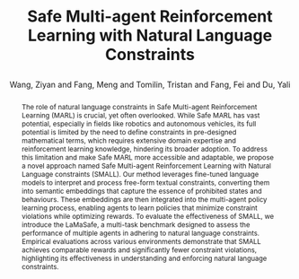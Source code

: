 ---
layout: pub
type: inproceedings
title: >
    Safe Multi-agent Reinforcement Learning with Natural Language Constraints
author: Wang, Ziyan and Fang, Meng and Tomilin, Tristan and Fang, Fei and Du, Yali
abbr: ICLR'24 GenAI4DM Workshop
booktitle: ICLR 2024 Workshop on Generative Models for Decision Making (ICLR GenAI4DM)
year: 2024
selected: true
arxiv: 2405.20018
abstract: >
    The role of natural language constraints in Safe Multi-agent Reinforcement Learning (MARL) is crucial, yet often overlooked. While Safe MARL has vast potential, especially in fields like robotics and autonomous vehicles, its full potential is limited by the need to define constraints in pre-designed mathematical terms, which requires extensive domain expertise and reinforcement learning knowledge, hindering its broader adoption. To address this limitation and make Safe MARL more accessible and adaptable, we propose a novel approach named Safe Multi-agent Reinforcement Learning with Natural Language constraints (SMALL). Our method leverages fine-tuned language models to interpret and process free-form textual constraints, converting them into semantic embeddings that capture the essence of prohibited states and behaviours. These embeddings are then integrated into the multi-agent policy learning process, enabling agents to learn policies that minimize constraint violations while optimizing rewards. To evaluate the effectiveness of SMALL, we introduce the LaMaSafe, a multi-task benchmark designed to assess the performance of multiple agents in adhering to natural language constraints. Empirical evaluations across various environments demonstrate that SMALL achieves comparable rewards and significantly fewer constraint violations, highlighting its effectiveness in understanding and enforcing natural language constraints.
bibtex: >
    @inproceedings{wang2024small,
        title={Safe Multi-agent Reinforcement Learning with Natural Language Constraints},
        author={Wang, Ziyan and Fang, Meng and Tomilin, Tristan and Fang, Fei and Du, Yali},
        booktitle={ICLR 2024 Workshop on Generative Models for Decision Making (ICLR GenAI4DM)},
        year={2024}
    }
---